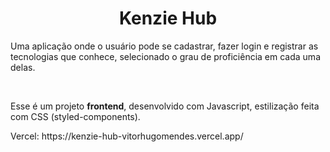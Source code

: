 <h1 align="center">Kenzie Hub</h1>


<p>Uma aplicação onde o usuário pode se cadastrar, fazer login e registrar as tecnologias que conhece, selecionado o grau de proficiência em cada uma delas.</p>
<br>
<p>Esse é um projeto <b>frontend</b>, desenvolvido com Javascript, estilização feita com CSS (styled-components). </p>
<p>Vercel: https://kenzie-hub-vitorhugomendes.vercel.app/ </p>
